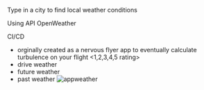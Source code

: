 
Type in a city to find local weather conditions

Using API OpenWeather



CI/CD

* orginally created as a nervous flyer app to eventually calculate turbulence on your flight <1,2,3,4,5 rating>
* drive weather
* future weather
*  past weather
![appweather](https://github.com/wats3082/API-Local-Weather/assets/92612217/48e03728-17f6-4b42-aad5-4e8b98d4daac)
